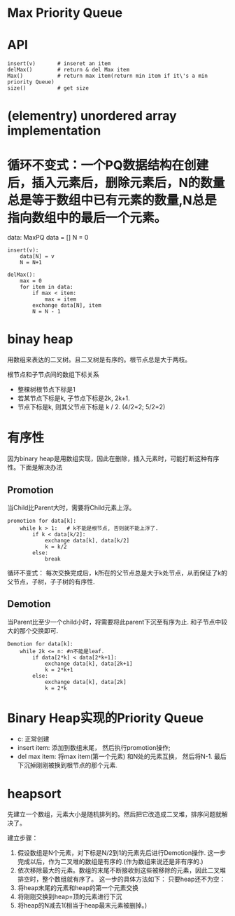 # Max Priority Queue

# API

	insert(v)		# inseret an item
	delMax()		# return & del Max item
	Max()			# return max item(return min item if it\'s a min priority Queue)
	size()			# get size

# (elementry) unordered array implementation

# 循环不变式：一个PQ数据结构在创建后，插入元素后，删除元素后，N的数量总是等于数组中已有元素的数量,N总是指向数组中的最后一个元素。
data: MaxPQ
    data = []
    N = 0

    insert(v):
        data[N] = v
        N = N+1 

    delMax():
        max = 0
        for item in data:
            if max < item:
                max = item
            exchange data[N], item
            N = N - 1

# binay heap

用数组来表达的二叉树。且二叉树是有序的。根节点总是大于两枝。

根节点和子节点间的数组下标关系

 - 整棵树根节点下标是1
 - 若某节点下标是k, 子节点下标是2k, 2k+1.
 - 节点下标是k, 则其父节点下标是 k / 2.   (4/2=2; 5/2=2)

# 有序性
因为binary heap是用数组实现，因此在删除，插入元素时，可能打断这种有序性。下面是解决办法

## Promotion
当Child比Parent大时，需要将Child元素上浮。

    promotion for data[k]:
        while k > 1:   # k不能是根节点, 否则就不能上浮了.
            if k < data[k/2]:
                exchange data[k], data[k/2]
                k = k/2
            else: 
                break
    
循环不变式： 每次交换完成后，k所在的父节点总是大于k处节点，从而保证了k的父节点，子树，子子树的有序性.

## Demotion

当Parent比至少一个child小时，将需要将此parent下沉至有序为止.
和子节点中较大的那个交换即可.

    Demotion for data[k]:
        while 2k <= n: #n不能是leaf.
            if data[2*k] < data[2*k+1]:
                exchange data[k], data[2k+1]
                k = 2*k+1
            else:
                exchange data[k], data[2k]
                k = 2*k


# Binary Heap实现的Priority Queue

 - c: 正常创建
 - insert item: 添加到数组末尾， 然后执行promotion操作;
 - del max item: 将max item(第一个元素) 和N处的元素互换， 然后将N-1. 最后下沉掉刚刚被换到根节点的那个元素.
        

# heapsort

先建立一个数组，元素大小是随机排列的。然后把它改造成二叉堆，排序问题就解决了。

建立步骤：
1. 假设数组是N个元素，对下标是N/2到1的元素先后进行Demotion操作. 这一步完成以后，作为二叉堆的数组是有序的.(作为数组来说还是非有序的.)
2. 依次移除最大的元素。数组的末尾不断接收到这些被移除的元素，因此二叉堆排空时，整个数组就有序了。
 这一步的具体方法如下：
  只要heap还不为空：
  1. 将heap末尾的元素和heap的第一个元素交换
  2. 将刚刚交换到heap=顶的元素进行下沉
  3. 将heap的N减去1(相当于heap最末元素被删掉。)
